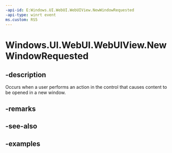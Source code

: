 ```yaml
---
-api-id: E:Windows.UI.WebUI.WebUIView.NewWindowRequested
-api-type: winrt event
ms.custom: RS5
---
```


<!-- Event syntax.
public event TypedEventHandler NewWindowRequested<IWebViewControl, WebViewControlNewWindowRequestedEventArgs>
-->

# Windows.UI.WebUI.WebUIView.NewWindowRequested

## -description
Occurs when a user performs an action in the control that causes content to be opened in a new window.

## -remarks

## -see-also

## -examples

